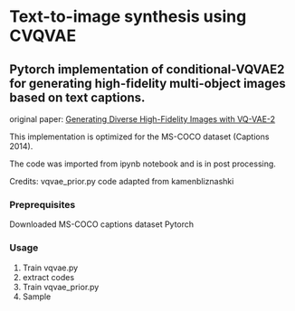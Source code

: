 # Text-to-image synthesis using CVQVAE
## Pytorch implementation of conditional-VQVAE2 for generating high-fidelity multi-object images based on text captions.

original paper: [Generating Diverse High-Fidelity Images with VQ-VAE-2](https://arxiv.org/abs/1906.00446)

This implementation is optimized for the MS-COCO dataset (Captions 2014).

The code was imported from ipynb notebook and is in post processing. 

Credits: vqvae_prior.py code adapted from kamenbliznashki

### Preprequisites 
  Downloaded MS-COCO captions dataset
  Pytorch 


### Usage
  1. Train vqvae.py
  2. extract codes
  3. Train vqvae_prior.py
  4. Sample 
  

